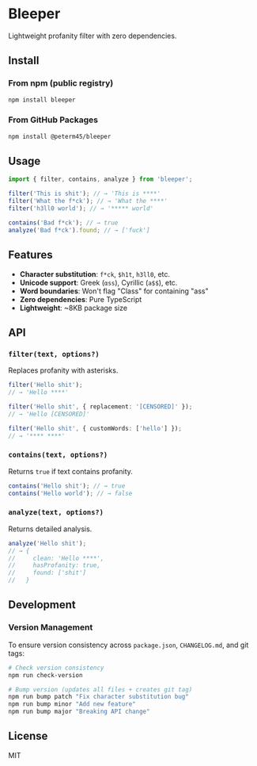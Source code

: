 # Bleeper

Lightweight profanity filter with zero dependencies.

## Install

### From npm (public registry)

```bash
npm install bleeper
```

### From GitHub Packages

```bash
npm install @peterm45/bleeper
```

## Usage

```typescript
import { filter, contains, analyze } from 'bleeper';

filter('This is shit'); // → 'This is ****'
filter('What the f*ck'); // → 'What the ****'
filter('h3ll0 world'); // → '***** world'

contains('Bad f*ck'); // → true
analyze('Bad f*ck').found; // → ['fuck']
```

## Features

- **Character substitution**: `f*ck`, `$h1t`, `h3ll0`, etc.
- **Unicode support**: Greek (`αss`), Cyrillic (`а$$`), etc.
- **Word boundaries**: Won't flag "Class" for containing "ass"
- **Zero dependencies**: Pure TypeScript
- **Lightweight**: ~8KB package size

## API

### `filter(text, options?)`

Replaces profanity with asterisks.

```typescript
filter('Hello shit');
// → 'Hello ****'

filter('Hello shit', { replacement: '[CENSORED]' });
// → 'Hello [CENSORED]'

filter('Hello shit', { customWords: ['hello'] });
// → '**** ****'
```

### `contains(text, options?)`

Returns `true` if text contains profanity.

```typescript
contains('Hello shit'); // → true
contains('Hello world'); // → false
```

### `analyze(text, options?)`

Returns detailed analysis.

```typescript
analyze('Hello shit');
// → {
//     clean: 'Hello ****',
//     hasProfanity: true,
//     found: ['shit']
//   }
```

## Development

### Version Management

To ensure version consistency across `package.json`, `CHANGELOG.md`, and git tags:

```bash
# Check version consistency
npm run check-version

# Bump version (updates all files + creates git tag)
npm run bump patch "Fix character substitution bug"
npm run bump minor "Add new feature"
npm run bump major "Breaking API change"
```

## License

MIT
